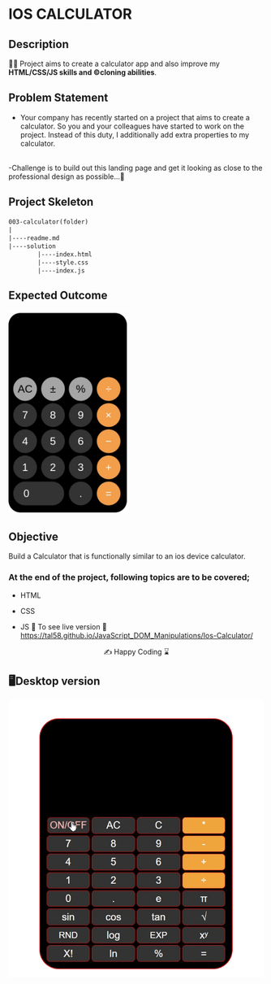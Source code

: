 # IOS CALCULATOR

## Description
👨‍💻 Project aims to create a calculator app and also  improve my <b>HTML/CSS/JS skills and ©️cloning abilities</b>.

## Problem Statement

- Your company has recently started on a project that aims to create a calculator. So you and your colleagues have started to work on the project. Instead of this duty, I additionally add extra properties to my calculator.
<br>
-Challenge is to build out this landing page and get it looking as close to the professional design as possible...🎯 

## Project Skeleton 

```
003-calculator(folder)
|
|----readme.md                 
|----solution
        |----index.html  
        |----style.css   
        |----index.js
```

## Expected Outcome

<img src="./003.gif" alt="superset" width="auto" height="400px">

## Objective

Build a Calculator that is functionally similar to an ios device calculator.

### At the end of the project, following topics are to be covered;

- HTML 

- CSS

- JS
🔗 To see live version 🎯https://tal58.github.io/JavaScript_DOM_Manipulations/Ios-Calculator/

<p align="center"> ✍ Happy Coding ⌛ <p>



##  🖥️Desktop version

<img src="./desktop.gif" align="left" alt="desktop_version">

